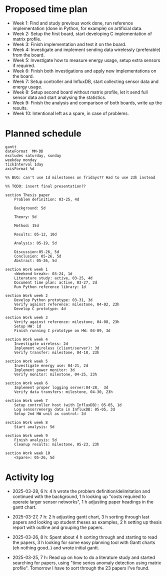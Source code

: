
# Proposed time plan

- Week 1: Find and study previous work done, run reference implementation (done in Python, for example) on artificial data.
- Week 2: Setup the first board, start developing C implementation of matrix profile.
- Week 3: Finish implementation and test it on the board.
- Week 4: Investigate and implement sending data wirelessly (preferable) from the board.
- Week 5: Investigate how to measure energy usage, setup extra sensors if required.
- Week 6: Finish both investigations and apply new implementations on the board.
- Week 7: Setup controller and InfluxDB, start collecting sensor data and energy usage.
- Week 8: Setup second board without matrix profile, let it send full sensor data and start analysing the statistics.
- Week 9: Finish the analysis and comparison of both boards, write up the results.
- Week 10: Intentional left as a spare, in case of problems.


# Planned schedule

```mermaid
gantt
dateFormat  MM-DD
excludes saturday, sunday
weekday monday
tickInterval 1day
axisFormat %d

%% BUG: can't use 1d milestones on fridays?? Had to use 23h instead

%% TODO: insert final presentation??

section Thesis paper
    Problem definition: 03-25, 4d

    Background: 5d

    Theory: 5d

    Method: 15d
    
    Results: 05-12, 10d

    Analysis: 05-19, 5d   

    Discussion:05-26, 5d
    Conclusion: 05-26, 5d
    Abstract: 05-26, 5d

section Work week 1
    <Weekend break>: 03-24, 1d
    Literature study: active, 03-25, 4d
    Document time plan: active, 03-27, 2d
    Run Python reference library: 1d

section Work week 2
    Develop Python prototype: 03-31, 3d
    Verify against reference: milestone, 04-02, 23h
    Develop C prototype: 4d

section Work week 3
    Verify against reference: milestone, 04-08, 23h
    Setup HW: 1d
    Finish running C prototype on HW: 04-09, 3d

section Work week 4
    Investigate wireless: 2d
    Implement wireless (client/server): 3d
    Verify transfer: milestone, 04-18, 23h

section Work week 5
    Investigate energy use: 04-21, 2d
    Implement power monitor: 3d
    Verify monitor: milestone, 04-25, 23h

section Work week 6
    Implement proper logging server:04-28,  3d
    Verify data transfers: milestone, 04-30, 23h

section Work week 7
    Setup controller host (with InfluxDB): 05-05, 1d
    Log sensor/energy data in InfluxDB: 05-05, 3d
    Setup 2nd HW unit as control: 2d

section Work week 8
    Start analysis: 5d

section Work week 9
    Finish analysis: 5d
    Cleanup results: milestone, 05-23, 23h

section Work week 10
    <Spare>: 05-26, 5d
```


# Activity log

- 2025-03-28, 6 h:
    4 h wrote the problem definition/delimitation and continued with the background,
    1 h looking up "costs required to operate larger sensor networks",
    1 h adjusting paper headings in the gantt chart.

- 2025-03-27, 7 h:
    2 h adjusting gantt chart,
    3 h sorting through last papers and looking up student theses as examples,
    2 h setting up thesis report with outline and grouping the papers.
 
- 2025-03-26, 8 h:
    Spent about 4 h sorting through and starting to read the papers,
    3 h looking for some easy planning tool with Gantt charts (eh nothing good..)
    and wrote initial gantt.
 
- 2025-03-25, 7 h:
    Read up on how to do a literature study and started searching for papers,
    using "time series anomaly detection using matrix profile".
    Tomorrow I have to sort through the 23 papers I've found.

